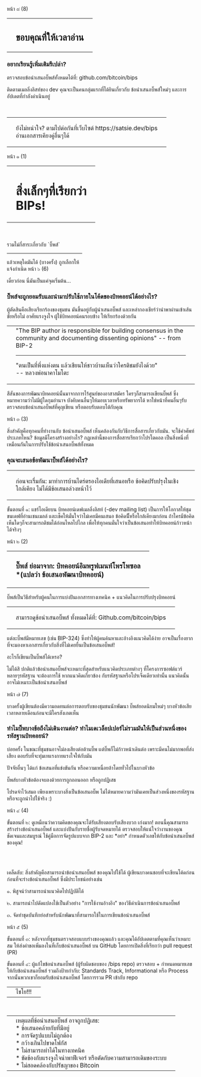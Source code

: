 <zine-page class="left th">
  <page-num>
    หน้า ๘ (8)
  </page-num>
  <table class="contents-centered">
    <tr>
      <td>
        <small-splash-left />
      </td>
      <td>
        <h2>
          ขอบคุณที่ให้เวลาอ่าน
        </h2>
      </td>
      <td>
        <small-splash-right />
      </td>
    </tr>
  </table>
  <h3>
    อยากเรียนรู้เพิ่มเติมรึเปล่า?
  </h3>
  <p class="text-left">
    <arrow-right class="first"/>
    ตรวจสอบข้อนำเสนอบิ๊พส์ทั้งหมดได้ที่:
    github.com/bitcoin/bips
  </p>
  <p class="text-left">
    <arrow-right class="second" />
    ติดตามเมลลิ่งลิสท์ของ <bitcoin></bitcoin> dev
    คุณจะเป็นคนกลุ่มแรกที่ได้ยินเกี่ยวกับ ข้อนำเสนอบิ๊พส์ใหม่ๆ
    และการอัปเดตที่กำลังดำเนินอยู่
  </p>
  <br />
  <div class="squiggly squiggly-1"></div>
  <div class="squiggly squiggly-2"></div>
  <table>
    <tr>
      <td>
        <div class="small squiggly-vert squiggly-vert-1"></div>
        <div class="small squiggly-vert squiggly-vert-2"></div>
      </td>
      <td>
        <p class="text-center">
          ยังไม่หนำใจ? ตามไปต่อกันที่เว็บไซต์
          https://satsie.dev/bips
          <br />
          อ่านเอกสารเคียงคู่อื่นๆได้
        </p>
      </td>
      <td>
        <div class="small squiggly-vert squiggly-vert-1"></div>
        <div class="small squiggly-vert squiggly-vert-2"></div>
      </td>
    </tr>
  </table>
  <div class="squiggly squiggly-1"></div>
  <div class="squiggly squiggly-2"></div>
</zine-page>

<zine-page class="right th">
  <page-num>
    หน้า ๑ (1)
  </page-num>
  <table>
    <tr>
      <td>
        <splash-left />
      </td>
      <td>
        <h1>
          สิ่งเล็กๆที่เรียกว่า
          <br />
          BIPs!
        </h1>
      </td>
      <td>
        <splash-left class="background-mirrored"/>
      </td>
    </tr>
  </table>
  <br />
  <br />
  รวมไม่กี่สาระเกี่ยวกับ `บิ๊พส์`
  <hr style="width: 40%"/>
  แล้วเหตุใดมันได้ (บางครั้ง) ถูกเลือกให้
  <br />
  แจ้งกำเนิด
</zine-page>

<zine-page class="left th">
  <page-num>
    หน้า ๖ (6)
  </page-num>
  <p class="text-center">
    เดี๋ยวก่อน นี่มันเป็นแค่จุดเริ่มต้น...
  </p>
  <h3>
    บิ๊พส์จะถูกยอมรับและนำมาปรับใช้ภายในโค้ดของบิทคอยน์ได้อย่างไร?
  </h3>
  <p>
    ผู้ตัดสินคือเสียงเรียกร้องของชุมชน มันขึ้นอยู่กับผู้นำเสนอบิ๊พส์
    และเหล่ากองเชียร์ว่านำพาผ่านเข้าเส้นชัยหรือไม่ อาศัยแรงจูงใจ
    ผู้ใช้บิทคอยน์คนรอบข้าง ให้เรียกร้องด้วยกัน
  </p>
  <div class="squiggly squiggly-1"></div>
  <div class="squiggly squiggly-2"></div>
  <table>
    <tr>
      <td>
        <div class="x-large squiggly-vert squiggly-vert-1"></div>
        <div class="x-large squiggly-vert squiggly-vert-2"></div>
      </td>
      <td>
        "The BIP author is responsible for building consensus
        in the community and documenting dissenting opinions"
        -- from BIP-2
        <hr />
        <p>
          "ตนเป็นที่พึ่งแห่งตน แล้วเขียนให้ชาวบ้านเห็นว่าใครติชมยังไงด้วย"
          <br />
          -- หลวงพ่อนาคาโมโตะ
        </p>
      </td>
      <td>
        <div class="x-large squiggly-vert squiggly-vert-1"></div>
        <div class="x-large squiggly-vert squiggly-vert-2"></div>
      </td>
    </tr>
  </table>
  <div class="squiggly squiggly-1"></div>
  <div class="squiggly squiggly-2"></div>
  <p>
    สีสันของการพัฒนาบิทคอยน์นั้นมาจากการไร้ศูนย์ของอาสาสมัคร ใครๆก็สามารถเขียนบิ๊พส์
    ซึ่งหมายความว่าไม่มีผู้ใดกุมอำนาจ บังคับคนอื่นๆให้มอบเวลาหรือทรัพยากรได้
    หาใช่หน้าที่คนอื่นๆรับตรวจสอบข้อนำเสนอบิ๊พส์ที่คุญเขียน หรือตอบรับตอบโต้กับคุณ
  </p>
</zine-page>

<zine-page class="right th">
  <page-num>
    หน้า ๓ (3)
  </page-num>
  <p>
    สิ่งสำคัญคือทุกคนที่ทำงานกับ ข้อนำเสนอบิ๊พส์
    เห็นคล้องกันกับวิธีการสื่อสารเกี่ยวกับมัน.
    จะใช้คำศัพท์ประเภทไหน? ข้อมูลมีโครงสร้างอย่างไร?
    กฎเหล่านี้ของการสื่อสารเรียกว่าโปรโตคอล
    เป็นสิ่งหนึ่งที่เหมือนกันในการปรับใช้ข้อนำเสนอบิ๊พส์ทั้งหมด
  </p>
  <h3>
    คุณจะเสนอข้อพัฒนาบิ๊พส์ได้อย่างไร?
  </h3>
  <div class="squiggly squiggly-1"></div>
  <div class="squiggly squiggly-2"></div>
  <table>
    <tr>
      <td>
        <div class="medium squiggly-vert squiggly-vert-1"></div>
        <div class="medium squiggly-vert squiggly-vert-2"></div>
      </td>
      <td>
        <p>
          ก่อนจะเรื่มกัน: มาทำการบ้านไตร่ตรองไอเดียที่เสนอหรือ
          ข้อคิดปรับปรุงในเชิงใกล้เคียง ไม่ได้มีข้อเสนอล่วงหน้าไว้
        </p>
      </td>
      <td>
        <div class="medium squiggly-vert squiggly-vert-1"></div>
        <div class="medium squiggly-vert squiggly-vert-2"></div>
      </td>
    </tr>
  </table>
  <div class="squiggly squiggly-1"></div>
  <div class="squiggly squiggly-2"></div>
  <p>
    ขั้นตอนที่ ๑: แชร์ไอเดียบน บิทคอยน์เดฟเมลลิ่งลิสท์ (<bitcoin></bitcoin>-dev mailing list)
    เป็นการให้โอกาสให้ชุมขนเดฟที่อ่านเชนเมลล์ และเช็คให้มั่นใจว่าไม่เคยมีคนเสนอ
    ข้อคิดนีั้หรือใกล้เคียงมาก่อน ถ้าใครมีข้อคิดเห็นใดๆก็จะสามารถติชมได้ก่อนไหลไปไกล
    เพื่อให้ทุกคนมั่นใจว่าเป็นข้อเสนอทำให้บิทคอยน์ก้าวหน้าได้จริงๆ
  </p>
</zine-page>

<zine-page class="left th">
  <page-num>
    หน้า ๒ (2)
  </page-num>
  <table class="contents-centered">
    <tr>
      <td>
        <small-splash-left />
      </td>
      <td>
        <h3 class="text-center">
          บิ๊พส์ ย่อมาจาก: บิทคอยน์อิมพรูฟเมนท์โพรโพซอล
          <br />
          <span class="translator-note">*(แปลว่า ข้อเสนอพัฒนาบิทคอยน์)</span>
        </h3>
      </td>
      <td>
        <small-splash-right />
      </td>
    </tr>
  </table>
  <p>
    บิ๊พส์เป็นวิธีสำหรับผู้คนในการแบ่งปันเอกสารทางเทคนิค
    + แนวคิดในการปรับปรุงบิทคอยน์
  </p>
  <div class="squiggly squiggly-1"></div>
  <div class="squiggly squiggly-2"></div>
  <table>
    <tr>
      <td>
        <div class="x-small squiggly-vert squiggly-vert-1"></div>
        <div class="x-small squiggly-vert squiggly-vert-2"></div>
      </td>
      <td>
        <p class="text-center">
          สามารถดูข้อนำเสนอบิ๊พส์ ทั้งหมดได้ที่:
          Github.com/bitcoin/bips
        </p>
      </td>
      <td>
        <div class="x-small squiggly-vert squiggly-vert-1"></div>
        <div class="x-small squiggly-vert squiggly-vert-2"></div>
      </td>
    </tr>
  </table>
  <div class="squiggly squiggly-1"></div>
  <div class="squiggly squiggly-2"></div>
  <p>
    แต่ละบิ๊พส์มีหมายเลข (เช่น BIP-324) ซึ่งทำให้ผู้คนค้นหาและอ้างอิงแนวคิดได้ง่าย
    อาจเป็นเรื่องยากที่จะมองหาเอกสารเกี่ยวกับสิ่งที่ไม่เคยยื่นเป็นข้อเสนอบิ๊พส์!
  </p>
  <p class="text-center">
    อะไรก็เขียนเป็นบิ๊พส์ได้เหรอ?
  </p>
  <p>
    ไม่ได้สิ ปกติแล้วข้อนำเสนอบิ๊พส์จะเหมาะที่สุดสำหรับแนวคิดประเภทต่างๆ
    ที่โครงการซอฟต์แวร์หลายๆรหัสฐาน จะต้องการใช้ หากแนวคิดเกี่ยวข้อง
    กับรหัสฐานหรือโปรเจ็คเดียวเท่านั้น แนวคิดนั้นอาจไม่เหมาะเป็นข้อนำเสนอบิ๊พส์
  </p>
</zine-page>

<zine-page class="right th">
  <page-num>
    หน้า ๗ (7)
  </page-num>
  <p class="text-center">
    บางครั้งผู้เขียนต้องมีความอดทนต่อการตอบรับของชุมชนนักพัฒนา
    บิ๊พส์ยอดนิยมใหม่ๆ บางหัวข้อเสียเวลาหลายเดือนก่อนจะมีใครสังเกตเห็น
  </p>
  <h3>
    ทำไมบิ๊พบางข้อถึงไม่เดินงานต่อ?
    ทำไมเดเวล็อปเปอร์ไม่รวมมันให้เป็นส่วนหนึ่งของรหัสฐานบิทคอยน์?
  </h3>
  <p>
    บ่อยครั้ง ในขณะที่ชุมชนอาจไม่ลงเสียงต่อต้านบิ๊พ
    แต่บิ๊พก็ไม่ก้าวหน้าเดินต่อ เพราะมีคนไม่มากพอที่ส่งเสียง
    ตอบรับที่จะทุ่มเทแรงกายแรงใจให้กับมัน
  </p>
  <p>
    ปัจจัยอื่นๆ ได้แก่ ข้อเสนอที่แข่งขันกัน หรือความเหนื่อยล้าโดยทั่วไปในบางหัวข้อ
  </p>
  <p>
    บิ๊พส์บางหัวข้อต้องจบลงด้วยการถูกถอนออก หรือถูกปฏิเสธ
  </p>
  <p class="text-center">
    โปรดจำไว้เสมอ เพียงเพราะบางสิ่งเป็นข้อเสนอบิ๊พ
    ไม่ได้หมายความว่ามันเคยเป็นส่วงหนึ่งของรหัสฐานหรือจะถูกนำไปใช้จริง :)
  </p>
</zine-page>

<zine-page class="left th">
  <page-num>
    หน้า ๔ (4)
  </page-num>
  <p>
    ขั้นตอนที่ ๒: ดูเหมือนว่าความคิดของคุณจะได้รับเสียงตอบรับเสียงบวก เก่งมาก!
    ตอนนี้คุณสามารถสร้างร่างข้อนำเสนอบิ๊พส์ และแบ่งปันกับรายชื่อผู้รับจดหมายได้
    ตรวจสอบให้แน่ใจว่างานของคุณชัดเจนและสมบูรณ์
    ใช้คู่มือการจัดรูปแบบจาก BIP-2 และ *อย่า* กำหนดตัวเลขให้กับข้อนำเสนอบิ๊พส์ของคุณ!
  </p>
  <br />
  <div class="squiggly squiggly-1"></div>
  <div class="squiggly squiggly-2"></div>
  <br />
  <p>
    เคล็ดลับ: สิ่งสำคัญคือสามารถนำข้อนำเสนอบิ๊พส์ ของคุณไปใช้ได้
    ผู้เขียนบางคนชอบที่จะเขียนโค้ดก่อน ก่อนที่จะร่างข้อนำเสนอบิ๊พส์
    ซึ่งมีประโยชน์อย่างเช่น
  </p>
  <p class="text-left">
    ๑. พิสูจน์ว่าสามารถนำแนวคิดไปปฏิบัติได้
  </p>
  <p class="text-left">
    ๒. สามารถนำไปดัดแปลงใช้เป็นตัวอย่าง "การใช้งานอ้างอิง"
    ของวิธีดำเนินการข้อนำเสนอบิ๊พส์
  </p>
  <p class="text-left">
    ๓. จัดทำชุดบันทึกย่อสำหรับนักพัฒนาที่สามารถใช้ในการเขียนข้อนำเสนอบิ๊พส์
  </p>
</zine-page>

<zine-page class="right th">
  <page-num>
    หน้า ๕ (5)
  </page-num>
  <p>
    ขั้นตอนที่ ๓: หลังจากที่ชุมชนตรวจสอบแบบร่างของคุณแล้ว
    และคุณได้อัปเดตตามที่คุณเห็นว่าเหมาะสม
    ให้ส่งคำขอเพิ่มลงในที่เก็บข้อนำเสนอบิ๊พส์ บน GitHub
    โดยการเปิดสิ่งที่เรียกว่า pull request (PR)
  </p>
  <p>
    ขั้นตอนที่ ๔: ผู้แก้ไขข้อนำเสนอบิ๊พส์ (ผู้รับผิดชอบของ <bitcoin></bitcoin>/bips repo)
    ตรวจสอบ + กำหนดหมายเลขให้กับข้อนำเสนอบิ๊พส์ รวมถึงป้ายกำกับ:
    Standards Track, Informational หรือ Process
    จากนั้นพวกเขาก็ยอมรับข้อนำเสนอบิ๊พส์ โดยการรวม PR เข้ากับ repo
  </p>
  <table class="contents-centered">
    <tr>
      <td>
        <small-splash-left />
      </td>
      <td>
        ไชโย!!!
      </td>
      <td>
        <small-splash-right />
      </td>
    </tr>
  </table>
  <br />
  <div class="squiggly squiggly-1"></div>
  <div class="squiggly squiggly-2"></div>
  <table>
    <tr>
      <td>
        <div class="x-large squiggly-vert squiggly-vert-1"></div>
        <div class="x-large squiggly-vert squiggly-vert-2"></div>
      </td>
      <td class="text-left">
        เหตุผลที่ข้อนำเสนอบิ๊พส์ อาจถูกปฏิเสธ:
        <br />
        * ข้อเสนอคล้ายกับที่มีอยู่
        <br />
        * การจัดรูปแบบไม่ถูกต้อง
        <br />
        * กว้างเกินไปขาดโฟกัส
        <br />
        * ไม่สามารถทำได้ในทางเทคนิค
        <br />
        * ขัดข้องกับแรงจูงใจนำพาฟีเจอร์ หรือตัดกับความสามารถเดิมของระบบ
        <br />
        * ไม่สอดคล้องกับปรัชญาของ Bitcoin
        <br />
      </td>
      <td>
        <div class="x-large squiggly-vert squiggly-vert-1"></div>
        <div class="x-large squiggly-vert squiggly-vert-2"></div>
      </td>
    </tr>
  </table>
  <div class="squiggly squiggly-1"></div>
  <div class="squiggly squiggly-2"></div>
</zine-page>
